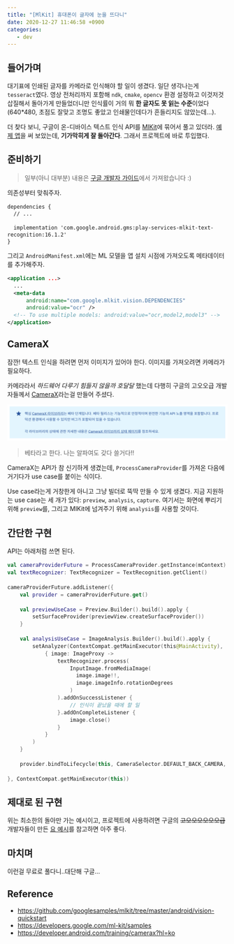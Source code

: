 ```yaml
---
title: "[MlKit] 휴대폰이 글자에 눈을 뜨다니"
date: 2020-12-27 11:46:58 +0900
categories:
   - dev
---
```


## 들어가며

대기표에 인쇄된 글자를 카메라로 인식해야 할 일이 생겼다. 일단 생각나는게 `tesseract`였다. 영상 전처리까지 포함해 `ndk`, `cmake`, `opencv` 환경 설정하고 이것저것 삽질해서 돌아가게 만들었더니만 인식률이 거의 뭐 **한 글자도 못 읽는 수준**이었다(640*480, 초점도 잘맞고 조명도 좋았고 인쇄물인데다가 흔들리지도 않았는데...).

더 찾다 보니, 구글이 온-디바이스 텍스트 인식 API를 [MlKit](https://developers.google.com/ml-kit/samples)에 묶어서 풀고 있더라. [예제 앱](https://github.com/googlesamples/mlkit/tree/master/android/vision-quickstart)을 써 보았는데, **기가막히게 잘 돌아간다**. 그래서 프로젝트에 바로 투입했다.

## 준비하기

> 일부(아니 대부분) 내용은 [구글 개발자 가이드](https://developers.google.com/ml-kit/vision/text-recognition/android?hl=ko)에서 가져왔습니다 :)

의존성부터 맞춰주자.

~~~
dependencies {
  // ...

  implementation 'com.google.android.gms:play-services-mlkit-text-recognition:16.1.2'
}
~~~

그리고 `AndroidManifest.xml`에는 ML 모델을 앱 설치 시점에 가져오도록 메타데이터를 추가해주자.

~~~xml
<application ...>
  ...
  <meta-data
      android:name="com.google.mlkit.vision.DEPENDENCIES"
      android:value="ocr" />
  <!-- To use multiple models: android:value="ocr,model2,model3" -->
</application>
~~~

## CameraX

잠깐! 텍스트 인식을 하려면 먼저 이미지가 있어야 한다. 이미지를 가져오려면 카메라가 필요하다.

카메라라서 *하드웨어 다루기 힘들지 않을까 호달달* 했는데 다행히 구글의 고오오급 개발자들께서 [CameraX](https://developer.android.com/training/camerax?hl=ko)라는걸 만들어 주셨다.

![camerax-beta-notion.png](/assets/images/camerax-beta-notion.png)

> 베타라고 한다. 나는 알파여도 갖다 쓸거다!!

CameraX는 API가 참 신기하게 생겼는데, `ProcessCameraProvider`를 가져온 다음에 거기다가 use case를 붙이는 식이다.

Use case라는게 거창한게 아니고 그냥 빌더로 뚝딱 만들 수 있게 생겼다. 지금 지원하는 use case는 세 개가 있다: `preview`, `analysis`, `capture`. 여기서는 화면에 뿌리기 위해 `preview`를, 그리고 MlKit에 넘겨주기 위해 `analysis`를 사용할 것이다.

## 간단한 구현

API는 아래처럼 쓰면 된다.

~~~kotlin
val cameraProviderFuture = ProcessCameraProvider.getInstance(mContext)
val textRecognizer: TextRecognizer = TextRecognition.getClient()

cameraProviderFuture.addListener({
    val provider = cameraProviderFuture.get()

    val previewUseCase = Preview.Builder().build().apply {
        setSurfaceProvider(previewView.createSurfaceProvider())
    }

    val analysisUseCase = ImageAnalysis.Builder().build().apply {
        setAnalyzer(ContextCompat.getMainExecutor(this@MainActivity),
            { image: ImageProxy ->
                textRecognizer.process(
                    InputImage.fromMediaImage(
                      image.image!!,
                      image.imageInfo.rotationDegrees
                    )
                ).addOnSuccessListener {
                    // 인식이 끝났을 때에 할 일
                }.addOnCompleteListener {
                    image.close()
                }
            }
        )
    }

    provider.bindToLifecycle(this, CameraSelector.DEFAULT_BACK_CAMERA, previewUseCase, analysisUseCase)

}, ContextCompat.getMainExecutor(this))
~~~

## 제대로 된 구현

위는 최소한의 돌아만 가는 예시이고, 프로젝트에 사용하려면 구글의 ~~고오오오오오오급~~ 개발자들이 만든 [요 예시](https://github.com/googlesamples/mlkit/blob/master/android/vision-quickstart/app/src/main/java/com/google/mlkit/vision/demo/kotlin/CameraXLivePreviewActivity.kt)를 참고하면 아주 좋다.

## 마치며

이런걸 무료로 풀다니..대단해 구글...

## Reference

- https://github.com/googlesamples/mlkit/tree/master/android/vision-quickstart
- https://developers.google.com/ml-kit/samples
- https://developer.android.com/training/camerax?hl=ko
